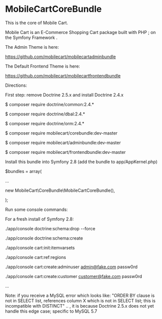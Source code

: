 # MobileCartCoreBundle

This is the core of Mobile Cart.

Mobile Cart is an E-Commerce Shopping Cart package built with PHP ; on the Symfony Framework .

The Admin Theme is here:

https://github.com/mobilecart/mobilecartadminbundle

The Default Frontend Theme is here:

https://github.com/mobilecart/mobilecartfrontendbundle

Directions:

First step: remove Doctrine 2.5.x and install Doctrine 2.4.x

$ composer require doctrine/common:2.4.*

$ composer require doctrine/dbal:2.4.*

$ composer require doctrine/orm:2.4.*

$ composer require mobilecart/corebundle:dev-master

$ composer require mobilecart/adminbundle:dev-master

$ composer require mobilecart/frontendbundle:dev-master

Install this bundle into Symfony 2.8 (add the bundle to app/AppKernel.php)

$bundles = array(

...

new MobileCart\CoreBundle\MobileCartCoreBundle(),

);

Run some console commands:

For a fresh install of Symfony 2.8:

./app/console doctrine:schema:drop --force

./app/console doctrine:schema:create

./app/console cart:init:itemvarsets

./app/console cart:ref:regions

./app/console cart:create:adminuser admin@fake.com passw0rd

./app/console cart:create:customer customer@fake.com passw0rd

...

Note: if you receive a MySQL error which looks like: "ORDER BY clause is not in SELECT list, references column X which is not in SELECT list; this is incompatible with DISTINCT" .. , it is because Doctrine 2.5.x does not yet handle this edge case; specific to MySQL 5.7


